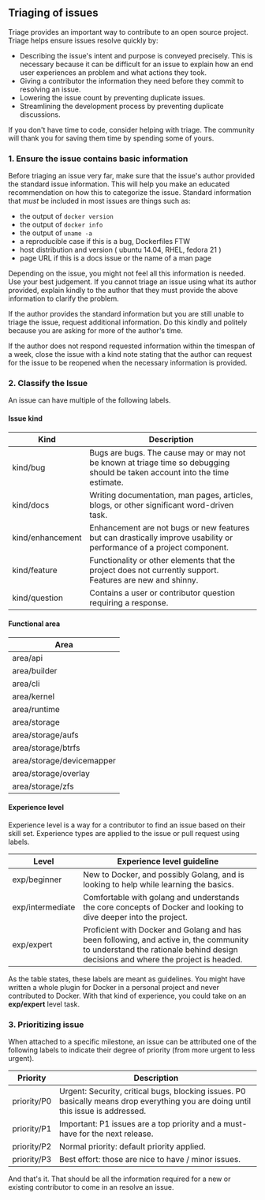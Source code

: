 Triaging of issues
------------------

Triage provides an important way to contribute to an open source project.  Triage helps ensure issues resolve quickly by:  

- Describing the issue's intent and purpose is conveyed precisely. This is necessary because it can be difficult for an issue to explain how an end user experiences an problem and what actions they took. 
- Giving a contributor the information they need before they commit to resolving an issue. 
- Lowering the issue count by preventing duplicate issues.
- Streamlining the development process by preventing duplicate discussions.

If you don't have time to code, consider helping with triage. The community will thank you for saving them time by spending some of yours.

### 1. Ensure the issue contains basic information

Before triaging an issue very far, make sure that the issue's author provided the standard issue information. This will help you make an educated recommendation on how this to categorize the issue. Standard information that *must* be included in most issues are things such as:

-   the output of `docker version`
-   the output of `docker info`
-   the output of `uname -a`
-   a reproducible case if this is a bug, Dockerfiles FTW
-   host distribution and version ( ubuntu 14.04, RHEL, fedora 21 )
-   page URL if this is a docs issue or the name of a man page 

Depending on the issue, you might not feel all this information is needed. Use your best judgement.  If you cannot triage an issue using what its author provided, explain kindly to the author that they must provide the above information to clarify the problem. 

If the author provides the standard information but you are still unable to triage the issue, request additional information. Do this kindly and politely because you are asking for more of the author's time.

If the author does not respond requested information within the timespan of a week, close the issue with a kind note stating that the author can request for the issue to be
reopened when the necessary information is provided.

### 2. Classify the Issue

An issue can have multiple of the following labels.

#### Issue kind

| Kind             | Description                                                                                                                     |
|------------------|---------------------------------------------------------------------------------------------------------------------------------|
| kind/bug         | Bugs are bugs. The cause may or may not be known at triage time so debugging should be taken account into the time estimate.    |
| kind/docs        | Writing documentation, man pages, articles, blogs, or other significant word-driven task.                                       |
| kind/enhancement | Enhancement are not bugs or new features but can drastically improve usability or performance of a project component.           |
| kind/feature     | Functionality or other elements that the project does not currently support.  Features are new and shinny.                      |
| kind/question    | Contains a user or contributor question requiring a response.                                                                   |

#### Functional area

| Area                      |
|---------------------------|
| area/api                  |
| area/builder              |
| area/cli                  |
| area/kernel               |
| area/runtime              |
| area/storage              |
| area/storage/aufs         |
| area/storage/btrfs        |
| area/storage/devicemapper |
| area/storage/overlay      |
| area/storage/zfs          |

#### Experience level

Experience level is a way for a contributor to find an issue based on their
skill set.  Experience types are applied to the issue or pull request using
labels.

| Level            | Experience level guideline                                                                                                                                                  |
|------------------|-----------------------------------------------------------------------------------------------------------------------------------------------------------------------------|
| exp/beginner     | New to Docker, and possibly Golang, and is looking to help while learning the basics.                                                                                       |
| exp/intermediate | Comfortable with golang and understands the core concepts of Docker and looking to dive deeper into the project.                                                            |
| exp/expert       | Proficient with Docker and Golang and has been following, and active in, the community to understand the rationale behind design decisions and where the project is headed. |

As the table states, these labels are meant as guidelines. You might have
written a whole plugin for Docker in a personal project and never contributed to
Docker. With that kind of experience, you could take on an <strong
class="gh-label expert">exp/expert</strong> level task.

### 3. Prioritizing issue

When attached to a specific milestone, an issue can be attributed one of the
following labels to indicate their degree of priority (from more urgent to less
urgent).

| Priority    | Description                                                                                                                       |
|-------------|-----------------------------------------------------------------------------------------------------------------------------------|
| priority/P0 | Urgent: Security, critical bugs, blocking issues. P0 basically means drop everything you are doing until this issue is addressed. |
| priority/P1 | Important: P1 issues are a top priority and a must-have for the next release.                                                     |
| priority/P2 | Normal priority: default priority applied.                                                                                        |
| priority/P3 | Best effort: those are nice to have / minor issues.                                                                               |

And that's it. That should be all the information required for a new or existing contributor to come in an resolve an issue.


